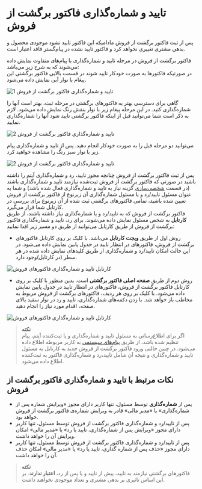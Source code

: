 
# تایید و شماره‌گذاری فاکتور برگشت از فروش
پس از ثبت فاکتور برگشت از فروش مادامیکه این فاکتور تایید نشود موجودی محصول و بدهی مشتری تغییری نخواهد کرد و فاکتور تایید نشده در پیام‌گستر فاقد اعتبار است.

فاکتور برگشت از فروش در مرحله تایید و شماره‌گذاری با پیام‌های متفاوت نمایش داده می‌شوند که به شرح زیر می‌باشد:<br>
در صورتیکه فاکتور‌ها به صورت خودکار تایید شوند در قسمت بالایی فاکتور برگشتی این پیغام با نوار آبی نمایش داده می‌شود.<br>

 ![تایید و شماره‌گذاری فاکتور برگشت از فروش 1](./Images/)

گاهی برای دسترسی بهتر به فاکتورهای برگشتی در مرحله ثبت، بهتر است آنها را شماره‌گذاری کنید. در این مرحله پیغام زیر با نوار بنفش رنگ نمایش داده می‌شود. لازم به ذکر است شما می‌توانید قبل از اینکه فاکتور برگشتی تایید شود آنها را شماره‌گذاری نمایید.

![تایید و شماره‌گذاری فاکتور برگشت از فروش 2](./Images/)

می‌توانید دو مرحله قبل را به صورت خودکار انجام دهید. پس از تایید و شماره‌گذاری پیام زیر با نوار سبز رنگ را مشاهده خواهید کرد.

![تایید و شماره‌گذاری فاکتور برگشت از فروش 2](./Images/)


پس از ثبت فاکتور برگشت از فروش چنانچه مجوز تایید، رد و شماره‌گذاری آیتم را داشته باشید 
در صورتی که فاکتور برگشت از فروش ثبت‌شده نیازمند تایید و شماره‌گذاری باشند (در قسمت [شخصی‌سازی](https://github.com/1stco/PayamGostarDocs/tree/master/Help/Settings/Personalization-crm/Factor-management/Factor-management.md) گزینه نیاز به تایید و شماره‌گذاری فعال شده باشد) و شما به عنوان مسئول تایید/رد و یا مسئول شماره‌گذاری آن زیرنوع از فاکتور برگشت از فروش تعیین شده باشید، تمامی فاکتورهای برگشتی ثبت شده از آن زیرنوع برای بررسی در کارتابل شما قرار می‌گیرد.<br>
فاکتور برگشت از فروش  که به تایید/رد و یا شماره‌گذاری نیاز داشته باشند، از طریق **کارتابل** به شخص مسئول نمایش داده می‌شوند.
برای رد، تایید و شماره‌گذاری فاکتور برگشت از فروش از طریق کارتابل می‌توانید از طریق دو مسیر زیر اقدا نمایید: <br>
- روش اول از طریق **ویجت کارتابل** می‌باشد.
 با  کلیک بر روی کارتابل فاکتورهای برگشت از فروش، فاکتورهای در انتظار تایید در جدول پایین  نمایش داده می‌شود. در این حالت امکان تایید/رد و شماره‌‌گذاری از طریق کلیدهای نمایش داده شده در هر سطر (در کارتابل)وجود دارد.<br>
 
 ![کارتابل تایید و شماره‌گذاری فاکتورهای فروش ](./Images/)

 - روش دوم از طریق **صفحه اصلی فاکتور برگشتی** است. بدین منظور با  کلیک بر روی کارتابل فاکتور برگشت از فروش، فاکتورهای در انتظار تایید در جدول پایین  نمایش داده می‌شود. با کلیک بر روی هر ردیف، فاکتورهای برگشت از فروش  مربوط به مخاطب باز خواهد شد. با زدن دکمه‌های شماره‌گذاری، تایید و رد در نوار سفید بالای صفحه، اقدام مورد نیاز را انجام دهید. <br>

 ![کارتابل تایید و شماره‌گذاری فاکتورهای فروش ](./Images/)

> **نکته**<br>
> اگر برای اطلاع‌رسانی به مسئول تایید و شماره‌گذاری و یا ثبت‌کننده آیتم، پیام تنظیم شده باشد، از طریق [پیام‌های سیستمی](https://github.com/1stco/PayamGostarDocs/blob/master/Help/home/NotificationManagement2.6.0.md) به کاربر مربوطه اطلاع داده می‌شود. در چنین حالتی ورود فاکتور برگشت از فروش جدید به کارتابل به مسئول تایید و شماره‌گذاری و نتیجه آن شامل تایید،‌رد و شماره‌گذاری فاکتور به ثبت‌کننده اطلاع‌ داده می‌شود.<br>

## نکات مرتبط با تایید و شماره‌گذاری فاکتور برگشت از فروش
- پس از **شماره‌گذاری** توسط مسئول، تنها کاربر دارای مجوز «ویرایش شماره پس از شماره‌گذاری» یا «مدیر مالی» قادر به ویرایش شماره‌ی فاکتور برگشت از فروش خواهد بود.
- پس از تایید/رد و شماره‌گذاری فاکتور برگشت از فروش توسط مسئول، تنها کاربر دارای مجوز «ویرایش پس از شماره‌گذاری، تایید یا رد» یا «مدیر مالی» امکان ویرایش آن را خواهد داشت.
- پس از تایید/رد و شماره‌گذاری فاکتور برگشت از فروش توسط مسئول، تنها کاربر دارای مجوز «حذف پس از شماره گذاری، تایید یا رد» یا «مدیر مالی» امکان حذف آن را خواهد داشت.

> **نکته**<br>
> فاکتورهای برگشتی نیازمند به تایید، پیش از تایید و یا پس از رد،‌ **اعتبار ندارند**. بر این اساس تاثیری بر بدهی مشتری و تعداد موجودی نخواهند داشت.<br>